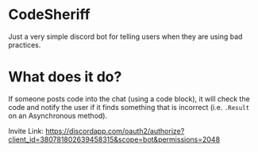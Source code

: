 # CodeSheriff
Just a very simple discord bot for telling users when they are using bad practices.

# What does it do?

If someone posts code into the chat (using a code block), it will check the code and notify the user if it finds something that is incorrect (i.e. `.Result` on an Asynchronous method). 

Invite Link:
https://discordapp.com/oauth2/authorize?client_id=380781802639458315&scope=bot&permissions=2048
